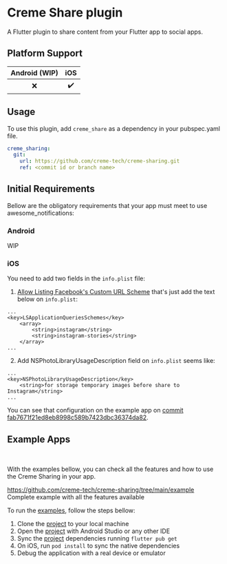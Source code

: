 # Creme Share plugin

A Flutter plugin to share content from your Flutter app to social apps.

## Platform Support

| Android (WIP) | iOS |
| :-----------: | :-: |
|      ❌       | ✔️  |

## Usage

To use this plugin, add `creme_share` as a dependency in your pubspec.yaml file.

```yaml
creme_sharing:
  git:
    url: https://github.com/creme-tech/creme-sharing.git
    ref: <commit id or branch name>
```

## Initial Requirements

Bellow are the obligatory requirements that your app must meet to use awesome_notifications:

### Android

WIP

### iOS

You need to add two fields in the `info.plist` file:

1. [Allow Listing Facebook's Custom URL Scheme](https://developers.facebook.com/docs/sharing/sharing-to-stories/ios-developers) that's just add the text below on `info.plist`:

```plist
...
<key>LSApplicationQueriesSchemes</key>
	<array>
		<string>instagram</string>
		<string>instagram-stories</string>
	</array>
...
```

2. Add NSPhotoLibraryUsageDescription field on `info.plist` seems like:

```plist
...
<key>NSPhotoLibraryUsageDescription</key>
	<string>for storage temporary images before share to Instagram</string>
...
```

You can see that configuration on the example app on [commit fab7671f21ed8eb8998c589b7423dbc36374da82](https://github.com/creme-tech/creme-sharing/commit/fab7671f21ed8eb8998c589b7423dbc36374da82).

## Example Apps

<br>

With the examples bellow, you can check all the features and how to use the Creme Sharing in your app.

https://github.com/creme-tech/creme-sharing/tree/main/example <br>
Complete example with all the features available

To run the [examples](https://github.com/creme-tech/creme-sharing/tree/main/example), follow the steps bellow:

1. Clone the [project](https://github.com/creme-tech/creme-sharing) to your local machine
2. Open the [project](https://github.com/creme-tech/creme-sharing) with Android Studio or any other IDE
3. Sync the [project](https://github.com/creme-tech/creme-sharing) dependencies running `flutter pub get`
4. On iOS, run `pod install` to sync the native dependencies
5. Debug the application with a real device or emulator

<br>
